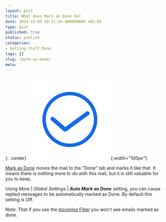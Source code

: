 ```yaml
---
layout: post
title: What does Mark as Done do?
date: 2014-12-03 10:21:54.000000000 +02:00
type: post
published: true
status: publish
categories:
- Getting Stuff Done
tags: []
slug: /mark-as-done/
meta:
---
```


{: .center}
![Action Done](/assets/ic_action_done.png){:width="100px"}

[Mark as Done](/mark-an-email-as-done/) moves the mail to the "Done" tab and marks it like that. It means there is nothing more to do with this mail, but it is still valuable for you to keep.

Using *More* \| *Global Settings* \| ***Auto Mark as Done*** setting, you can cause replied messages to be automatically marked as Done. By default this setting is Off.

Note: That if you use the [Incoming Filter](/top-bar-left-triangle-menu/) you won't see emails marked as done.
